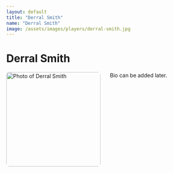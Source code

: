```yaml
---
layout: default
title: "Derral Smith"
name: "Derral Smith"
image: /assets/images/players/derral-smith.jpg
---
```


<h1>Derral Smith</h1>

<div class="content-card">
    <img src="{{ page.image | relative_url }}" alt="Photo of Derral Smith" style="width: 250px; height: auto; float: left; margin-right: 25px; margin-bottom: 10px; border-radius: 8px;">
    <p>Bio can be added later.</p>
    <div style="clear: both;"></div>
</div>
